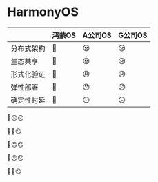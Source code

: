 # HarmonyOS

<a></a>|鸿蒙OS|A公司OS|G公司OS
-|-|-|-
分布式架构|🙂|☹️|☹️
生态共享|🙂|😐|☹️
形式化验证|🙂|☹️|☹️
弹性部署|🙂|☹️|☹️
确定性时延|🙂|😐|☹️

🙂☹️☹️

🙂😐☹️

🙂☹️☹️

🙂☹️☹️

🙂😐☹️
